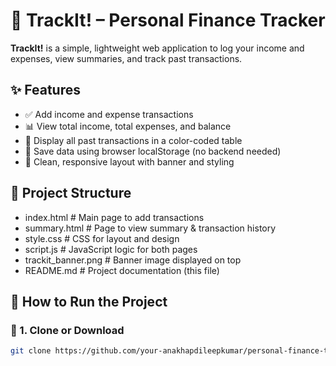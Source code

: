 # 📒 TrackIt! – Personal Finance Tracker

**TrackIt!** is a simple, lightweight web application to log your income and expenses, view summaries, and track past transactions.


## ✨ Features

- ✅ Add income and expense transactions
- 📊 View total income, total expenses, and balance
- 🧾 Display all past transactions in a color-coded table
- 💾 Save data using browser localStorage (no backend needed)
- 🎨 Clean, responsive layout with banner and styling



## 📁 Project Structure

-  index.html           # Main page to add transactions
-  summary.html         # Page to view summary & transaction history
-  style.css            # CSS for layout and design
-  script.js            # JavaScript logic for both pages
-  trackit_banner.png   # Banner image displayed on top
-  README.md            # Project documentation (this file)



## 🚀 How to Run the Project

### 🧱 1. Clone or Download

```bash
git clone https://github.com/your-anakhapdileepkumar/personal-finance-tracker.git

